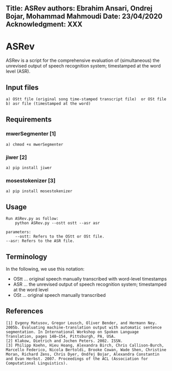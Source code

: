 
Title: ASRev
authors: Ebrahim Ansari, Ondrej Bojar, Mohammad Mahmoudi
Date: 23/04/2020
Acknowledgment: XXX
---

# ASRev

ASRev is a script for the comprehensive evaluation of (simultaneous) the unrevised output of speech recognition system; timestamped at the word level (ASR).


## Input files

    a) OStt file (original song time-stamped transcript file)  or OSt file  
    b) asr file (timestamped at the word)

## Requirements

### mwerSegmenter [1]
    
    a) chmod +x mwerSegmenter
	  
### jiwer [2]

	a) pip install jiwer	

### mosestokenizer [3]

	a) pip install mosestokenizer
	
## Usage

    Run ASRev.py as follow:
        python ASRev.py --ostt ostt --asr asr

    parameters:
        --ostt: Refers to the OStt or OSt file. 
	--asr: Refers to the ASR file. 

        
## Terminology

In the following, we use this notation:

* OStt ... original speech manually transcribed with word-level timestamps
* ASR ... the unrevised output of speech recognition system; timestamped at the word level
* OSt ... original speech manually transcribed

## References

    [1] Evgeny Matusov, Gregor Leusch, Oliver Bender, and Hermann Ney. 2005b. Evaluating machine-translation output with automatic sentence segmentation. In International Workshop on Spoken Language Translation, pages 148–154, Pittsburgh, PA, USA.
    [2] Klakow, Dietrich and Jochen Peters. 2002. ISSN. 
    [3] Philipp Koehn, Hieu Hoang, Alexandra Birch, Chris Callison-Burch, Marcello Federico, Nicola Bertoldi, Brooke Cowan, Wade Shen, Christine Moran, Richard Zens, Chris Dyer, Ondřej Bojar, Alexandra Constantin and Evan Herbst. 2007. Proceedings of the ACL (Association for Computational Linguistics).
	
